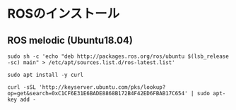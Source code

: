 # ROSのインストール
## ROS melodic (Ubuntu18.04)
```
sudo sh -c 'echo "deb http://packages.ros.org/ros/ubuntu $(lsb_release -sc) main" > /etc/apt/sources.list.d/ros-latest.list'
```

```
sudo apt install -y curl
```

```
curl -sSL 'http://keyserver.ubuntu.com/pks/lookup? op=get&search=0xC1CF6E31E6BADE8868B172B4F42ED6FBAB17C654' | sudo apt-key add -
```
